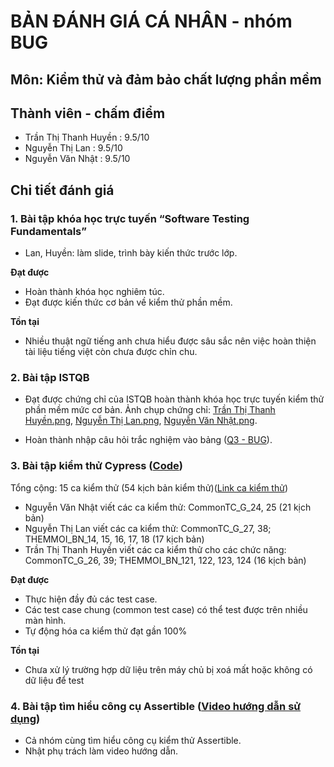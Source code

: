 # BẢN ĐÁNH GIÁ CÁ NHÂN - nhóm BUG
## Môn: Kiểm thử và đảm bảo chất lượng phần mềm
## Thành viên - chấm điểm
- Trần Thị Thanh Huyền : 9.5/10
- Nguyễn Thị Lan : 9.5/10
- Nguyễn Văn Nhật : 9.5/10

## Chi tiết đánh giá
### 1. Bài tập khóa học trực tuyến “Software Testing Fundamentals”
-	Lan, Huyền: làm slide, trình bày kiến thức trước lớp.

**Đạt được**
-	Hoàn thành khóa học nghiêm túc.
-	Đạt được kiến thức cơ bản về kiểm thử phần mềm.

**Tồn tại**
-	Nhiều thuật ngữ tiếng anh chưa hiểu được sâu sắc nên việc hoàn thiện tài liệu tiếng việt còn chưa được chỉn chu.

### 2. Bài tập ISTQB
-	Đạt được chứng chỉ của ISTQB hoàn thành khóa học trực tuyến kiểm thử phần mềm mức cơ bản.
Ảnh chụp chứng chỉ:
  [Trần Thị Thanh Huyền.png](https://github.com/truonganhhoang/int3117-2017/blob/master/istqb/TranThiThanhHuyen.png), 
  [Nguyễn Thị Lan.png](https://github.com/truonganhhoang/int3117-2017/blob/master/istqb/NguyenThiLan.png), 
  [Nguyễn Văn Nhật.png](https://github.com/truonganhhoang/int3117-2017/blob/master/istqb/NguyenVanNhat.png).
  
- Hoàn thành nhập câu hỏi trắc nghiệm vào bảng ([Q3 - BUG](https://docs.google.com/spreadsheets/d/1SRUjhmj-8TLGdvhBpk_-BBZETcQx-8is1PxWL171Wd0/edit#gid=1158584517)).

### 3. Bài tập kiểm thử Cypress ([Code](https://github.com/truonganhhoang/int3117-2017/tree/4bcb5e7bfafc60954c92301d2ca7859b0d084246/BUG))

Tổng cộng: 15 ca kiểm thử (54 kịch bản kiểm thử)([Link ca kiểm thử](https://docs.google.com/spreadsheets/d/11RIgqDllbbqXd2xu8N1NyJkfWAnSRIqAox3P2OZD4DQ/edit#gid=726209424))
- Nguyễn Văn Nhật viết các ca kiểm thử: CommonTC_G_24, 25 (21 kịch bản)
- Nguyễn Thị Lan viết các ca kiểm thử: CommonTC_G_27, 38; THEMMOI_BN_14, 15, 16, 17, 18 (17 kịch bản)
- Trần Thị Thanh Huyền viết các ca kiểm thử cho các chức năng: CommonTC_G_26, 39; THEMMOI_BN_121, 122, 123, 124 (16 kịch bản)

**Đạt được**
-	Thực hiện đầy đủ các test case.
-	Các test case chung (common test case) có thể test được trên nhiều màn hình.
- Tự động hóa ca kiểm thử đạt gần 100%

**Tồn tại**
-	Chưa xử lý trường hợp dữ liệu trên máy chủ bị xoá mất hoặc không có dữ liệu để test

### 4. Bài tập tìm hiểu công cụ Assertible ([Video hướng dẫn sử dụng](https://www.youtube.com/watch?v=jDlbkc9ZFbk))
- Cả nhóm cùng tìm hiểu công cụ kiểm thử Assertible.
- Nhật phụ trách làm video hướng dẫn.
